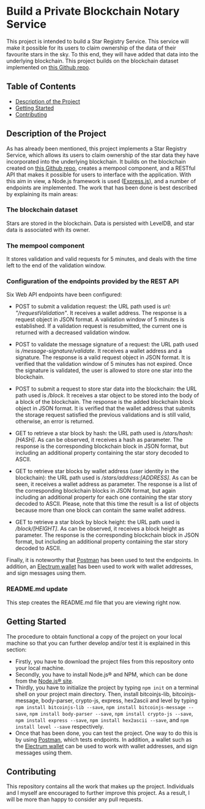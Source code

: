 # Build a Private Blockchain Notary Service

This project is intended to build a Star Registry Service. This service will make it possible for its users to claim ownership of the data of their favourite stars in the sky. To this end, they will have added that data into the underlying blockchain. This project builds on the blockchain dataset implemented on [this Github repo](https://github.com/EsteveM/RESTful-web-API-for-private-blockchain).

## Table of Contents

* [Description of the Project](#description-of-the-project)
* [Getting Started](#getting-started)
* [Contributing](#contributing)

## Description of the Project

As has already been mentioned, this project implements a Star Registry Service, which allows its users to claim ownership of the star data they have incorporated into the underlying blockchain. It builds on the blockchain created on [this Github repo](https://github.com/EsteveM/RESTful-web-API-for-private-blockchain), creates a mempool component, and a RESTful API that makes it possible for users to interface with the application. With this aim in view, a Node.js framework is used ([Express.js](https://expressjs.com/)), and a number of endpoints are implemented. The work that has been done is best described by explaining its main areas:

### The blockchain dataset

Stars are stored in the blockchain. Data is persisted with LevelDB, and star data is associated with its owner.

### The mempool component

It stores validation and valid requests for 5 minutes, and deals with the time left to the end of the validation window.

### Configuration of the endpoints provided by the REST API

Six Web API endpoints have been configured:

* POST to submit a validation request: the URL path used is *url: "/requestValidation"*. It receives a wallet address. The response is a request object in JSON format. A validation window of 5 minutes is established. If a validation request is resubmitted, the current one is returned with a decreased validation window.

* POST to validate the message signature of a request: the URL path used is */message-signature/validate*. It receives a wallet address and a signature. The response is a valid request object in JSON format. It is verified that the validation window of 5 minutes has not expired. Once the signature is validated, the user is allowed to store one star into the blockchain.

* POST to submit a request to store star data into the blockchain: the URL path used is */block*. It receives a star object to be stored into the body of a block of the blockchain. The response is the added blockchain block object in JSON format. It is verified that the wallet address that submits the storage request satisfied the previous validations and is still valid, otherwise, an error is returned.

* GET to retrieve a star block by hash: the URL path used is */stars/hash:[HASH]*. As can be observed, it receives a hash as parameter. The response is the corresponding blockchain block in JSON format, but including an additional property containing the star story decoded to ASCII.

* GET to retrieve star blocks by wallet address (user identity in the blockchain): the URL path used is */stars/address:[ADDRESS]*. As can be seen, it receives a wallet address as parameter. The response is a list of the corresponding blockchain blocks in JSON format, but again including an additional property for each one containing the star story decoded to ASCII. Please, note that this time the result is a list of objects because more than one block can contain the same wallet address.

* GET to retrieve a star block by block height: the URL path used is */block/[HEIGHT]*. As can be observed, it receives a block height as parameter. The response is the corresponding blockchain block in JSON format, but including an additional property containing the star story decoded to ASCII.

Finally, it is noteworthy that [Postman](https://www.getpostman.com/) has been used to test the endpoints. In addition, an [Electrum wallet](https://electrum.org/#home) has been used to work with wallet addresses, and sign messages using them.

### README.md update

This step creates the README.md file that you are viewing right now.

## Getting Started

The procedure to obtain functional a copy of the project on your local machine so that you can further develop and/or test it is explained in this section:

* Firstly, you have to download the project files from this repository onto your local machine.
* Secondly, you have to install Node.js® and NPM, which can be done from the [Node.js® site](https://nodejs.org/en/).
* Thirdly, you have to initialize the project by typing `npm init` on a terminal shell on your project main directory. Then, install bitcoinjs-lib, bitcoinjs-message, body-parser, crypto-js, express, hex2ascii and level by typing `npm install bitcoinjs-lib --save`, `npm install bitcoinjs-message --save`, `npm install body-parser --save`, `npm install crypto-js --save`, `npm install express --save`,  `npm install hex2ascii --save`, and `npm install level --save` respectively.
* Once that has been done, you can test the project. One way to do this is by using [Postman](https://www.getpostman.com/), which tests endpoints. In addition, a wallet such as the [Electrum wallet](https://electrum.org/#home) can be used to work with wallet addresses, and sign messages using them.

## Contributing

This repository contains all the work that makes up the project. Individuals and I myself are encouraged to further improve this project. As a result, I will be more than happy to consider any pull requests.


